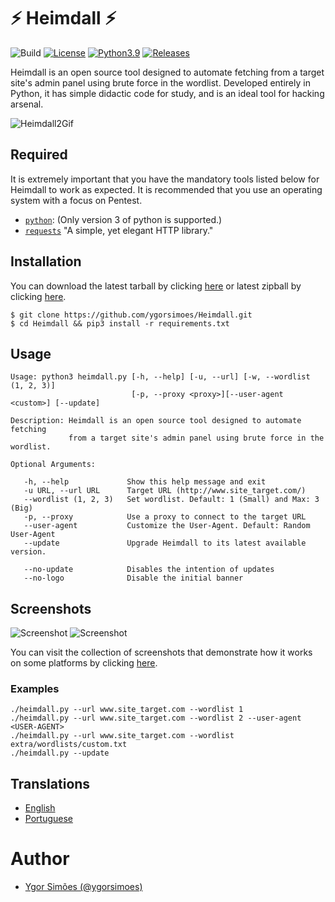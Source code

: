 # ⚡️ Heimdall ⚡️

![Build](https://github.com/ygorsimoes/Heimdall/workflows/build/badge.svg)
[![License](https://img.shields.io/badge/License-MIT-critical.svg?style=flat&logo=)](https://github.com/ygorsimoes/Heimdall/blob/master/LICENSE) 
[![Python3.9](https://img.shields.io/badge/Python-3.9-yellow.svg?style=flat&logo=python)](https://www.python.org/) 
[![Releases](https://img.shields.io/badge/release-v5.0--stable-green)](https://github.com/ygorsimoes/Heimdall/releases/tag/v5.0-stable)


Heimdall is an open source tool designed to automate fetching from a target site's admin panel using brute force in the wordlist. Developed entirely in Python, it has simple didactic code for study, and is an ideal tool for hacking arsenal.

![Heimdall2Gif](https://raw.githubusercontent.com/ygorsimoes/Heimdall/master/doc/images/heimdall2.gif)

## Required

It is extremely important that you have the mandatory tools listed below for Heimdall to work as expected.
It is recommended that you use an operating system with a focus on Pentest.

* [`python`](https://www.python.org/): (Only version 3 of python is supported.)
* [`requests`](https://requests.readthedocs.io/) "A simple, yet elegant HTTP library."

## Installation

You can download the latest tarball by clicking [here](https://github.com/ygorsimoes/Heimdall/tarball/master) or latest zipball by clicking [here](https://github.com/ygorsimoes/Heimdall/zipball/master).

    $ git clone https://github.com/ygorsimoes/Heimdall.git
    $ cd Heimdall && pip3 install -r requirements.txt

## Usage

```
Usage: python3 heimdall.py [-h, --help] [-u, --url] [-w, --wordlist (1, 2, 3)]
                           [-p, --proxy <proxy>][--user-agent <custom>] [--update]

Description: Heimdall is an open source tool designed to automate fetching 
             from a target site's admin panel using brute force in the wordlist.

Optional Arguments:

   -h, --help             Show this help message and exit
   -u URL, --url URL      Target URL (http://www.site_target.com/)
   --wordlist (1, 2, 3)   Set wordlist. Default: 1 (Small) and Max: 3 (Big)
   -p, --proxy            Use a proxy to connect to the target URL
   --user-agent           Customize the User-Agent. Default: Random User-Agent
   --update               Upgrade Heimdall to its latest available version.
   
   --no-update            Disables the intention of updates
   --no-logo              Disable the initial banner
```

## Screenshots

![Screenshot](https://raw.githubusercontent.com/ygorsimoes/Heimdall/master/doc/images/screenshots/5.1--stable/screenshot01.png)
![Screenshot](https://raw.githubusercontent.com/ygorsimoes/Heimdall/master/doc/images/screenshots/5.1--stable/screenshot02.png)

You can visit the collection of screenshots that demonstrate how it works on some platforms by clicking [here](https://github.com/ygorsimoes/Heimdall/tree/master/doc/images/screenshots).

### Examples

```
./heimdall.py --url www.site_target.com --wordlist 1
./heimdall.py --url www.site_target.com --wordlist 2 --user-agent <USER-AGENT>
./heimdall.py --url www.site_target.com --wordlist extra/wordlists/custom.txt
./heimdall.py --update
```

## Translations

* [English](https://github.com/ygorsimoes/Heimdall/blob/master/README.md)
* [Portuguese](https://github.com/ygorsimoes/Heimdall/blob/master/doc/translations/README-pt-BR.md)

# Author
* [Ygor Simões (@ygorsimoes)](https://github.com/ygorsimoes/)
